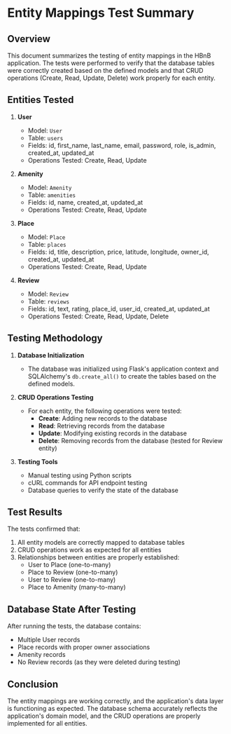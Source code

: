 # Entity Mappings Test Summary

## Overview

This document summarizes the testing of entity mappings in the HBnB application. The tests were performed to verify that the database tables were correctly created based on the defined models and that CRUD operations (Create, Read, Update, Delete) work properly for each entity.

## Entities Tested

1. **User**
   - Model: `User`
   - Table: `users`
   - Fields: id, first_name, last_name, email, password, role, is_admin, created_at, updated_at
   - Operations Tested: Create, Read, Update

2. **Amenity**
   - Model: `Amenity`
   - Table: `amenities`
   - Fields: id, name, created_at, updated_at
   - Operations Tested: Create, Read, Update

3. **Place**
   - Model: `Place`
   - Table: `places`
   - Fields: id, title, description, price, latitude, longitude, owner_id, created_at, updated_at
   - Operations Tested: Create, Read, Update

4. **Review**
   - Model: `Review`
   - Table: `reviews`
   - Fields: id, text, rating, place_id, user_id, created_at, updated_at
   - Operations Tested: Create, Read, Update, Delete

## Testing Methodology

1. **Database Initialization**
   - The database was initialized using Flask's application context and SQLAlchemy's `db.create_all()` to create the tables based on the defined models.

2. **CRUD Operations Testing**
   - For each entity, the following operations were tested:
     - **Create**: Adding new records to the database
     - **Read**: Retrieving records from the database
     - **Update**: Modifying existing records in the database
     - **Delete**: Removing records from the database (tested for Review entity)

3. **Testing Tools**
   - Manual testing using Python scripts
   - cURL commands for API endpoint testing
   - Database queries to verify the state of the database

## Test Results

The tests confirmed that:

1. All entity models are correctly mapped to database tables
2. CRUD operations work as expected for all entities
3. Relationships between entities are properly established:
   - User to Place (one-to-many)
   - Place to Review (one-to-many)
   - User to Review (one-to-many)
   - Place to Amenity (many-to-many)

## Database State After Testing

After running the tests, the database contains:
- Multiple User records
- Place records with proper owner associations
- Amenity records
- No Review records (as they were deleted during testing)

## Conclusion

The entity mappings are working correctly, and the application's data layer is functioning as expected. The database schema accurately reflects the application's domain model, and the CRUD operations are properly implemented for all entities.
